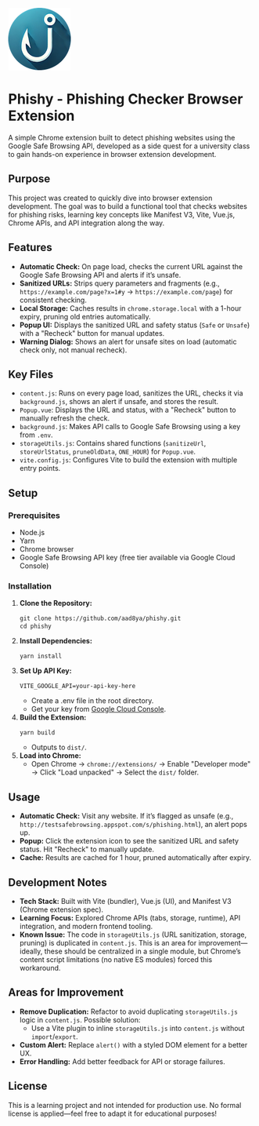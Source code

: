 ![image](public/icons/phishy-128.png)
# Phishy - Phishing Checker Browser Extension

A simple Chrome extension built to detect phishing websites using the Google Safe Browsing API, developed as a side quest for a university class to gain hands-on experience in browser extension development.

## Purpose
This project was created to quickly dive into browser extension development. The goal was to build a functional tool that checks websites for phishing risks, learning key concepts like Manifest V3, Vite, Vue.js, Chrome APIs, and API integration along the way.

## Features
- **Automatic Check:** On page load, checks the current URL against the Google Safe Browsing API and alerts if it’s unsafe.
- **Sanitized URLs:** Strips query parameters and fragments (e.g., `https://example.com/page?x=1#y` → `https://example.com/page`) for consistent checking.
- **Local Storage:** Caches results in `chrome.storage.local` with a 1-hour expiry, pruning old entries automatically.
- **Popup UI:** Displays the sanitized URL and safety status (`Safe` or `Unsafe`) with a "Recheck" button for manual updates.
- **Warning Dialog:** Shows an alert for unsafe sites on load (automatic check only, not manual recheck).

## Key Files
- `content.js`: Runs on every page load, sanitizes the URL, checks it via `background.js`, shows an alert if unsafe, and stores the result.
- `Popup.vue`: Displays the URL and status, with a "Recheck" button to manually refresh the check.
- `background.js`: Makes API calls to Google Safe Browsing using a key from `.env`.
- `storageUtils.js`: Contains shared functions (`sanitizeUrl`, `storeUrlStatus`, `pruneOldData`, `ONE_HOUR`) for `Popup.vue`.
- `vite.config.js`: Configures Vite to build the extension with multiple entry points.

## Setup
### Prerequisites
- Node.js
- Yarn
- Chrome browser
- Google Safe Browsing API key (free tier available via Google Cloud Console)

### Installation
1. **Clone the Repository:**
    ```
    git clone https://github.com/aad8ya/phishy.git
    cd phishy
    ```
2. **Install Dependencies:**
    ```
    yarn install
    ```
3. **Set Up API Key:**
    ```
    VITE_GOOGLE_API=your-api-key-here
    ```
    - Create a .env file in the root directory.
    - Get your key from [Google Cloud Console](https://console.cloud.google.com/apis/library/safebrowsing.googleapis.com).
4. **Build the Extension:**
    ```
    yarn build
    ```
    - Outputs to `dist/`.
5. **Load into Chrome:**
    - Open Chrome → `chrome://extensions/` → Enable "Developer mode" → Click "Load unpacked" → Select the `dist/` folder.

## Usage
- **Automatic Check:** Visit any website. If it’s flagged as unsafe (e.g., `http://testsafebrowsing.appspot.com/s/phishing.html`), an alert pops up.
- **Popup:** Click the extension icon to see the sanitized URL and safety status. Hit "Recheck" to manually update.
- **Cache:** Results are cached for 1 hour, pruned automatically after expiry.

## Development Notes
- **Tech Stack:** Built with Vite (bundler), Vue.js (UI), and Manifest V3 (Chrome extension spec).
- **Learning Focus:** Explored Chrome APIs (tabs, storage, runtime), API integration, and modern frontend tooling.
- **Known Issue:** The code in `storageUtils.js` (URL sanitization, storage, pruning) is duplicated in `content.js`. This is an area for improvement—ideally, these should be centralized in a single module, but Chrome’s content script limitations (no native ES modules) forced this workaround.

## Areas for Improvement
- **Remove Duplication:** Refactor to avoid duplicating `storageUtils.js` logic in `content.js`. Possible solution:
  - Use a Vite plugin to inline `storageUtils.js` into `content.js` without `import`/`export`.
- **Custom Alert:** Replace `alert()` with a styled DOM element for a better UX.
- **Error Handling:** Add better feedback for API or storage failures.

## License
This is a learning project and not intended for production use. No formal license is applied—feel free to adapt it for educational purposes!
